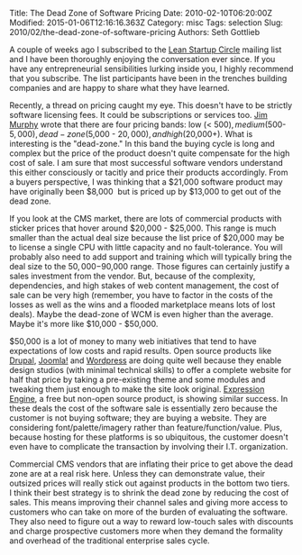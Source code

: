 Title: The Dead Zone of Software Pricing
Date: 2010-02-10T06:20:00Z
Modified: 2015-01-06T12:16:16.363Z
Category: misc
Tags: selection
Slug: 2010/02/the-dead-zone-of-software-pricing
Authors: Seth Gottlieb

A couple of weeks ago I subscribed to the [Lean Startup Circle](http://groups.google.com/group/lean-startup-circle) mailing list and I have been thoroughly enjoying the conversation ever since.  If you have any entrepreneurial sensibilities lurking inside you, I highly recommend that you subscribe.  The list participants have been in the trenches building companies and are happy to share what they have learned.  
  
Recently, a thread on pricing caught my eye.  This doesn't have to be strictly software licensing fees.  It could be subscriptions or services too.  [Jim Murphy](http://groups.google.com/groups/profile?hl=en&amp;enc_user=-6N0WRQAAACB1gjlgtmGqxFbcYLTeLryOPANdqfI6prRsqjc7uCt1A) wrote that there are four pricing bands: low (&lt; $500), medium ($500-$5,000), dead-zone ($5,000 - $20,000), and high ($20,000+).  What is interesting is the "dead-zone."  In this band the buying cycle is long and complex but the price of the product doesn't quite compensate for the high cost of sale.  I am sure that most successful software vendors understand this either consciously or tacitly and price their products accordingly.  From a buyers perspective, I was thinking that a $21,000 software product may have originally been $8,000&nbsp; but is priced up  by $13,000 to get out of the dead zone.  
  
If you look at the CMS market, there are lots of commercial products with sticker prices that hover around $20,000 - $25,000.  This range is much smaller than the actual deal size because the list price of $20,000 may be to license a single CPU with little capacity and no fault-tolerance.  You will probably also need to add support and training which will typically bring the deal size to the $50,000-$90,000 range.  Those figures can certainly justify a sales investment from the vendor.  But, because of the complexity, dependencies, and high stakes of web content management, the cost of sale can be very high (remember, you have to factor in the costs of the losses as well as the wins and a flooded marketplace means lots of lost deals).  Maybe the dead-zone of WCM is even higher than the average.  Maybe it's more like $10,000 - $50,000.  
  
$50,000 is a lot of money to many web initiatives that tend to have expectations of low costs and rapid results.  Open source products like [Drupal](http://drupal.org), [Joomla!](http://joomla.org) and [Wordpress](http://wordpress.org) are doing quite well because they enable design studios (with minimal technical skills) to offer a complete website for half that price by taking a pre-existing theme and some modules and tweaking them just enough to make the site look original. [Expression Engine](http://expressionengine.com/), a free but non-open source product, is showing similar success. In these deals the cost of the software sale is essentially zero because the customer is not buying software; they are buying a website.  They are considering font/palette/imagery rather than feature/function/value. Plus, because hosting for these platforms is so ubiquitous, the customer doesn't even have to complicate the transaction by involving their I.T. organization.  
  
Commercial CMS vendors that are inflating their price to get above the dead zone are at a real risk here.  Unless they can demonstrate value, their outsized prices will really stick out against products in the bottom two tiers.  I think their best strategy is to shrink the dead zone by reducing the cost of sales.  This means improving their channel sales and giving more access to customers who can take on more of the burden of evaluating the software.  They also need to figure out a way to reward low-touch sales with discounts and charge prospective customers more when they demand the formality and overhead of the traditional enterprise sales cycle.
